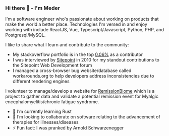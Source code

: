 ### Hi there 👋 - I'm Meder

I'm a software engineer who's passionate about working on products that make the world a better place. Technologies I'm versed in and enjoy working with include ReactJS, Vue, Typescript/Javascript, Python, PHP, and Postgresql/MySQL.

I like to share what I learn and contribute to the community: 
- My stackoverflow portfolio is in the top <a href="https://stackoverflow.com/users/145190/meder-omuraliev">0.06%</a> as a contributor
- I was interviewed by <a href="https://sitepoint.com/">Sitepoint</a> in 2010 for my standout contributions to the Sitepoint Web Development forum
- I managed a cross-browser bug website/database called workarounds.org to help developers address inconsistencies due to different rendering engines

I volunteer to manage/develop a website for <a href="https://remissionbiome.org/">RemissionBiome</a> which is a project to gather data and validate a potential remission event for Myalgic encephalomyelitis/chronic fatigue syndrome.

- 🌱 I’m currently learning Rust
- 👯 I’m looking to collaborate on software relating to the advancement of therapies for illnesses/diseases
- ⚡ Fun fact: I was pranked by Arnold Schwarzenegger

<!--
**medero/medero** is a ✨ _special_ ✨ repository because its `README.md` (this file) appears on your GitHub profile.

Here are some ideas to get you started:

- 🔭 I’m currently working on ...
- 👯 I’m looking to collaborate on ...
- 🤔 I’m looking for help with ...
- 💬 Ask me about ...
- 📫 How to reach me: ...
- 😄 Pronouns: ...
- ⚡ Fun fact: ...
-->
